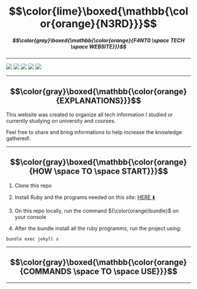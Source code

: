 # $$\color{lime}\boxed{\mathbb{\color{orange}{N3RD}}}$$

##### $$\color{gray}\boxed{\mathbb{\color{orange}{F4NT0 \space TECH \space WEBSITE}}}$$

---

![](https://img.shields.io/github/issues/F4NT0/N3RD?logo=github)
![](https://img.shields.io/github/forks/F4NT0/N3RD?color=yellow&label=Forks&logo=github)
![](https://img.shields.io/github/stars/F4NT0/N3RD?color=orange&label=Stars&logo=github)
![](https://img.shields.io/github/license/F4NT0/N3RD?color=purple&label=License&logo=github)
![](https://img.shields.io/badge/Website-Jekyll-red)

---

## $$\color{gray}\boxed{\mathbb{\color{orange}{EXPLANATIONS}}}$$

This website was created to organize all tech information I studied or currently studying on university and courses.

Feel free to share and bring informations to help increase the knowledge gathered!.

---

## $$\color{gray}\boxed{\mathbb{\color{orange}{HOW \space TO \space START}}}$$

1. Clone this repo

2. Install Ruby and the programs needed on this site: [HERE ⬇️](https://jekyllrb.com/docs/installation/)

3. On this repo locally, run the command ${\color{orange}bundle}$ on your console

4. After the bundle install all the ruby programms, run the project using:

```shell
bundle exec jekyll s
```

---

## $$\color{gray}\boxed{\mathbb{\color{orange}{COMMANDS \space TO \space USE}}}$$

---
